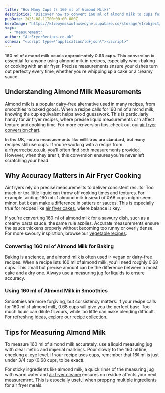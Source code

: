 ```yaml
---
title: "How Many Cups Is 160 ml of Almond Milk?"
description: "Discover how to convert 160 ml of almond milk to cups for perfect baking and cooking every time. Get precise measurements now!"
pubDate: 2025-08-11T00:00:00.000Z
heroImage: "https://klueoymssxwfnxsvcyhv.supabase.co/storage/v1/object/public/md/how-many-cups-is-160-ml-of-almond-milk-40dd2d52.webp"
tags:
  - "measurement"
author: "AirFryerRecipes.co.uk"
schema: "<script type=\"application/ld+json\"></script>"
---
```


<p>160 ml of almond milk equals approximately 0.68 cups. This conversion is essential for anyone using almond milk in recipes, especially when baking or cooking with an air fryer. Precise measurements ensure your dishes turn out perfectly every time, whether you're whipping up a cake or a creamy sauce.</p>

<h2>Understanding Almond Milk Measurements</h2>
<p>Almond milk is a popular dairy-free alternative used in many recipes, from smoothies to baked goods. When a recipe calls for 160 ml of almond milk, knowing the cup equivalent helps avoid guesswork. This is particularly handy for air fryer recipes, where precise liquid measurements can affect texture and cooking time. For more conversion tips, check out our <a href=https://www.airfryerrecipe.co.uk/air-fryer-conversion-chart>air fryer conversion chart</a>.</p>

<p>In the UK, metric measurements like millilitres are standard, but many recipes still use cups. If you're working with a recipe from <a href=https://www.airfryerrecipe.co.uk>airfryerrecipe.co.uk</a>, you'll often find both measurements provided. However, when they aren't, this conversion ensures you're never left scratching your head.</p>

<h2>Why Accuracy Matters in Air Fryer Cooking</h2>
<p>Air fryers rely on precise measurements to deliver consistent results. Too much or too little liquid can throw off cooking times and textures. For example, adding 160 ml of almond milk instead of 0.68 cups might seem minor, but it can make a difference in batters or sauces. This is especially true for recipes like <a href=https://www.airfryerrecipe.co.uk/recipe-category/cakes>air fryer cakes</a>, where balance is key.</p>

<p>If you're converting 160 ml of almond milk for a savoury dish, such as a creamy pasta sauce, the same rule applies. Accurate measurements ensure the sauce thickens properly without becoming too runny or overly dense. For more savoury inspiration, browse our <a href=https://www.airfryerrecipe.co.uk/recipe-category/vegetables>vegetable recipes</a>.</p>

<h3>Converting 160 ml of Almond Milk for Baking</h3>
<p>Baking is a science, and almond milk is often used in vegan or dairy-free recipes. When a recipe lists 160 ml of almond milk, you'll need roughly 0.68 cups. This small but precise amount can be the difference between a moist cake and a dry one. Always use a measuring jug for liquids to ensure accuracy.</p>

<h3>Using 160 ml of Almond Milk in Smoothies</h3>
<p>Smoothies are more forgiving, but consistency matters. If your recipe calls for 160 ml of almond milk, 0.68 cups will give you the perfect base. Too much liquid can dilute flavours, while too little can make blending difficult. For refreshing ideas, explore our <a href=https://www.airfryerrecipe.co.uk/recipes>recipe collection</a>.</p>

<h2>Tips for Measuring Almond Milk</h2>
<p>To measure 160 ml of almond milk accurately, use a liquid measuring jug with clear metric and imperial markings. Pour slowly to the 160 ml line, checking at eye level. If your recipe uses cups, remember that 160 ml is just under 3/4 cup (0.68 cups, to be exact).</p>

<p>For sticky ingredients like almond milk, a quick rinse of the measuring jug with warm water and <a href=https://www.airfryerrecipe.co.uk/air-fryer-cleaner>air fryer cleaner</a> ensures no residue affects your next measurement. This is especially useful when prepping multiple ingredients for air fryer meals.</p>